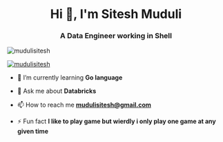 <h1 align="center">Hi 👋, I'm Sitesh Muduli</h1>
<h3 align="center">A Data Engineer working in Shell</h3>

<p align="left"> <img src="https://komarev.com/ghpvc/?username=mudulisitesh&label=Profile%20views&color=0e75b6&style=flat" alt="mudulisitesh" /> </p>

<p align="left"> <a href="https://github.com/ryo-ma/github-profile-trophy"><img src="https://github-profile-trophy.vercel.app/?username=mudulisitesh" alt="mudulisitesh" /></a> </p>

- 🌱 I’m currently learning **Go language**

- 💬 Ask me about **Databricks**

- 📫 How to reach me **mudulisitesh@gmail.com**

- ⚡ Fun fact **I like to play game but wierdly i only play one game at any given time**

